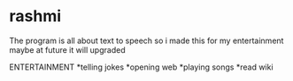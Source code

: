 # rashmi
The program is all about text to speech so i made this for my entertainment maybe at future it will upgraded

ENTERTAINMENT 
  *telling jokes 
  *opening web
  *playing songs
  *read wiki
 
